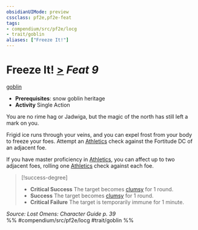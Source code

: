 ```yaml
---
obsidianUIMode: preview
cssclass: pf2e,pf2e-feat
tags:
- compendium/src/pf2e/locg
- trait/goblin
aliases: ["Freeze It!"]
---
```

# Freeze It!  [>](../../rules/core-rulebook/chapter-9-playing-the-game.md#Actions "Single Action") *Feat 9*  
[goblin](../../rules/traits/goblin.md)  

- **Prerequisites**: snow goblin heritage
- **Activity** Single Action

You are no rime hag or Jadwiga, but the magic of the north has still left a mark on you.

Frigid ice runs through your veins, and you can expel frost from your body to freeze your foes. Attempt an [Athletics](../skills.md#Athletics) check against the Fortitude DC of an adjacent foe.

If you have master proficiency in [Athletics](../skills.md#Athletics), you can affect up to two adjacent foes, rolling one [Athletics](../skills.md#Athletics) check against each foe.

> [!success-degree] 
> - **Critical Success** The target becomes [clumsy](../../rules/conditions.md#Clumsy) for 1 round.
> - **Success** The target becomes [clumsy](../../rules/conditions.md#Clumsy) for 1 round.
> - **Critical Failure** The target is temporarily immune for 1 minute.

*Source: Lost Omens: Character Guide p. 39*  
%% #compendium/src/pf2e/locg #trait/goblin %%